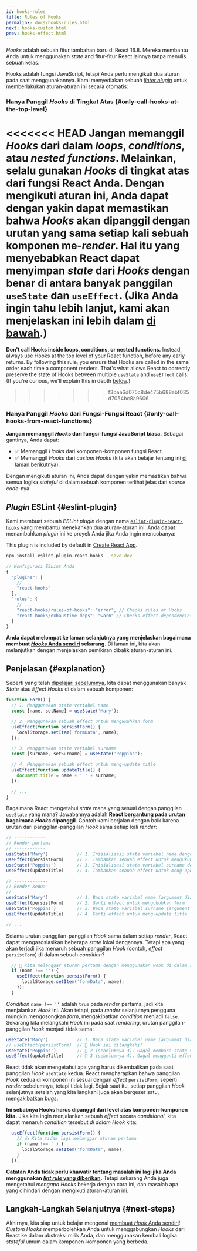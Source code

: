```yaml
---
id: hooks-rules
title: Rules of Hooks
permalink: docs/hooks-rules.html
next: hooks-custom.html
prev: hooks-effect.html
---
```


*Hooks* adalah sebuah fitur tambahan baru di React 16.8. Mereka membantu Anda untuk menggunakan *state* and fitur-fitur React lainnya tanpa menulis sebuah kelas.

Hooks adalah fungsi JavaScript, tetapi Anda perlu mengikuti dua aturan pada saat menggunakannya. Kami menyediakan sebuah [*linter plugin*](https://www.npmjs.com/package/eslint-plugin-react-hooks) untuk memberlakukan aturan-aturan ini secara otomatis:

### Hanya Panggil *Hooks* di Tingkat Atas {#only-call-hooks-at-the-top-level}

<<<<<<< HEAD
**Jangan memanggil *Hooks* dari dalam *loops*, *conditions*, atau *nested functions*.** Melainkan, selalu gunakan *Hooks* di tingkat atas dari fungsi React Anda. Dengan mengikuti aturan ini, Anda dapat dengan yakin dapat memastikan bahwa *Hooks* akan dipanggil dengan urutan yang sama setiap kali sebuah komponen me-*render*. Hal itu yang menyebabkan React dapat menyimpan *state* dari *Hooks* dengan benar di antara banyak panggilan `useState` dan `useEffect`. (Jika Anda ingin tahu lebih lanjut, kami akan menjelaskan ini lebih dalam [di bawah](#explanation).)
=======
**Don't call Hooks inside loops, conditions, or nested functions.** Instead, always use Hooks at the top level of your React function, before any early returns. By following this rule, you ensure that Hooks are called in the same order each time a component renders. That's what allows React to correctly preserve the state of Hooks between multiple `useState` and `useEffect` calls. (If you're curious, we'll explain this in depth [below](#explanation).)
>>>>>>> f3baa6d075c8de475b688abf035d7054bc8a9606

### Hanya Panggil *Hooks* dari Fungsi-Fungsi React {#only-call-hooks-from-react-functions}

**Jangan memanggil *Hooks* dari fungsi-fungsi JavaScript biasa.** Sebagai gantinya, Anda dapat:

* ✅ Memanggil *Hooks* dari komponen-komponen fungsi React.
* ✅ Memanggil *Hooks* dari *custom Hooks* (kita akan belajar tentang ini [di laman berikutnya](/docs/hooks-custom.html)).

Dengan mengikuti aturan ini, Anda dapat dengan yakin memastikan bahwa semua logika *stateful* di dalam sebuah komponen terlihat jelas dari *source code*-nya.

## *Plugin* ESLint {#eslint-plugin}

Kami membuat sebuah *ESLint plugin* dengan nama [`eslint-plugin-react-hooks`](https://www.npmjs.com/package/eslint-plugin-react-hooks) yang membantu menekankan dua aturan-aturan ini. Anda dapat menambahkan *plugin* ini ke proyek Anda jika Anda ingin mencobanya:

This plugin is included by default in [Create React App](/docs/create-a-new-react-app.html#create-react-app).

```bash
npm install eslint-plugin-react-hooks --save-dev
```

```js
// Konfigurasi ESLint Anda
{
  "plugins": [
    // ...
    "react-hooks"
  ],
  "rules": {
    // ...
    "react-hooks/rules-of-hooks": "error", // Checks rules of Hooks
    "react-hooks/exhaustive-deps": "warn" // Checks effect dependencies
  }
}
```

**Anda dapat melompat ke laman selanjutnya yang menjelaskan bagaimana membuat [*Hooks* Anda sendiri](/docs/hooks-custom.html) sekarang.** Di laman ini, kita akan melanjutkan dengan menjelaskan pemikiran dibalik aturan-aturan ini.

## Penjelasan {#explanation}

Seperti yang telah [dipelajari sebelumnya](/docs/hooks-state.html#tip-using-multiple-state-variables), kita dapat menggunakan banyak *State* atau *Effect Hooks* di dalam sebuah komponen:

```js
function Form() {
  // 1. Menggunakan state variabel name
  const [name, setName] = useState('Mary');

  // 2. Menggunakan sebuah effect untuk mengukuhkan form
  useEffect(function persistForm() {
    localStorage.setItem('formData', name);
  });

  // 3. Menggunakan state variabel surname
  const [surname, setSurname] = useState('Poppins');

  // 4. Menggunakan sebuah effect untuk meng-update title
  useEffect(function updateTitle() {
    document.title = name + ' ' + surname;
  });

  // ...
}
```

Bagaimana React mengetahui *state* mana yang sesuai dengan panggilan `useState` yang mana? Jawabannya adalah **React bergantung pada urutan bagaimana *Hooks* dipanggil**. Contoh kami berjalan dengan baik karena urutan dari panggilan-panggilan *Hook* sama setiap kali *render*:

```js
// ------------
// Render pertama
// ------------
useState('Mary')           // 1. Inisialisasi state variabel name dengan 'Mary'
useEffect(persistForm)     // 2. Tambahkan sebuah effect untuk mengukuhkan form
useState('Poppins')        // 3. Inisialisasi state variabel surname dengan 'Poppins'
useEffect(updateTitle)     // 4. Tambahkan sebuah effect untuk meng-update title

// -------------
// Render kedua
// -------------
useState('Mary')           // 1. Baca state variabel name (argument diabaikan)
useEffect(persistForm)     // 2. Ganti effect untuk mengukuhkan form
useState('Poppins')        // 3. Baca state variabel surname (argument diabaikan)
useEffect(updateTitle)     // 4. Ganti effect untuk meng-update title

// ...
```

Selama urutan panggilan-panggilan *Hook* sama dalam setiap *render*, React dapat mengasosiasikan beberapa *state* lokal dengannya. Tetapi apa yang akan terjadi jika menaruh sebuah panggilan *Hook* (contoh, *effect* `persistForm`) di dalam sebuah *condition*?

```js
  // 🔴 Kita melanggar aturan pertama dengan menggunakan Hook di dalam sebuah condition
  if (name !== '') {
    useEffect(function persistForm() {
      localStorage.setItem('formData', name);
    });
  }
```

*Condition* `name !== ''` adalah `true` pada *render* pertama, jadi kita menjalankan *Hook* ini. Akan tetapi, pada *render* selanjutnya pengguna mungkin mengosongkan *form*, mengakibatkan *condition* menjadi `false`. Sekarang kita melangkahi *Hook* ini pada saat *rendering*, urutan panggilan-panggilan *Hook* menjadi tidak sama:

```js
useState('Mary')           // 1. Baca state variabel name (argument diabaikan)
// useEffect(persistForm)  // 🔴 Hook ini dilangkahi!
useState('Poppins')        // 🔴 2 (sebelumnya 3). Gagal membaca state variabel surname
useEffect(updateTitle)     // 🔴 3 (sebelumnya 4). Gagal mengganti effect
```

React tidak akan mengetahui apa yang harus dikembalikan pada saat panggilan *Hook* `useState` kedua. React mengharapkan bahwa panggilan *Hook* kedua di komponen ini sesuai dengan *effect* `persistForm`, seperti *render* sebelumnya, tetapi tidak lagi. Sejak saat itu, setiap panggilan *Hook* selanjutnya setelah yang kita langkahi juga akan bergeser satu, mengakibatkan *bugs*.

**Ini sebabnya Hooks harus dipanggil dari level atas komponen-komponen kita.** Jika kita ingin menjalankan sebuah *effect* secara *conditional*, kita dapat menaruh *condition* tersebut *di dalam* *Hook* kita:

```js
  useEffect(function persistForm() {
    // 👍 Kita tidak lagi melanggar aturan pertama
    if (name !== '') {
      localStorage.setItem('formData', name);
    }
  });
```

**Catatan Anda tidak perlu khawatir tentang masalah ini lagi jika Anda menggunakan [*lint rule* yang diberikan](https://www.npmjs.com/package/eslint-plugin-react-hooks).** Tetapi sekarang Anda juga mengetahui *mengapa* *Hooks* bekerja dengan cara ini, dan masalah apa yang dihindari dengan mengikuti aturan-aturan ini.

## Langkah-Langkah Selanjutnya {#next-steps}

Akhirnya, kita siap untuk belajar mengenai [membuat *Hook* Anda sendiri](/docs/hooks-custom.html)! *Custom Hooks* memperbolehkan Anda untuk menggabungkan *Hooks* dari React ke dalam abstraksi milik Anda, dan menggunakan kembali logika *stateful* umum dalam komponen-komponen yang berbeda.
